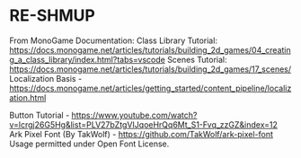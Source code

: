 # RE-SHMUP
From MonoGame Documentation:
Class Library Tutorial: https://docs.monogame.net/articles/tutorials/building_2d_games/04_creating_a_class_library/index.html?tabs=vscode
Scenes Tutorial: https://docs.monogame.net/articles/tutorials/building_2d_games/17_scenes/
Localization Basis - https://docs.monogame.net/articles/getting_started/content_pipeline/localization.html


Button Tutorial - https://www.youtube.com/watch?v=lcrgj26G5Hg&list=PLV27bZtgVIJqoeHrQq6Mt_S1-Fvq_zzGZ&index=12
Ark Pixel Font (By TakWolf) - https://github.com/TakWolf/ark-pixel-font
	Usage permitted under Open Font License.